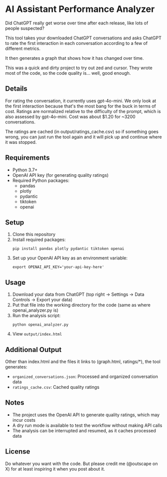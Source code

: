 # AI Assistant Performance Analyzer

Did ChatGPT really get worse over time after each release, like lots of people suspected?

This tool takes your downloaded ChatGPT conversations and asks ChatGPT to rate the first
interaction in each conversation according to a few of different metrics.

It then generates a graph that shows how it has changed over time.

This was a quick and dirty project to try out zed and cursor. They wrote most of the code, so
the code quality is... well, good enough.

## Details

For rating the conversation, it currently uses gpt-4o-mini. We only look at the first interaction because that's the most bang for the buck in terms of cost.
Ratings are normalized relative to the difficulty of the prompt, which is also assessed by gpt-4o-mini.
Cost was about $1.20 for ~3200 conversations.

The ratings are cached (in output/ratings_cache.csv) so if something goes wrong, you can just run the tool
again and it will pick up and continue where it was stopped.

## Requirements

- Python 3.7+
- OpenAI API key (for generating quality ratings)
- Required Python packages:
  - pandas
  - plotly
  - pydantic
  - tiktoken
  - openai

## Setup

1. Clone this repository
2. Install required packages:
   ```
   pip install pandas plotly pydantic tiktoken openai
   ```
3. Set up your OpenAI API key as an environment variable:
   ```
   export OPENAI_API_KEY='your-api-key-here'
   ```

## Usage

1. Download your data from ChatGPT (top right -> Settings -> Data Controls -> Export your data)
2. Put that file into the working directory for the code (same as where openai_analyzer.py is)
3. Run the analysis script:
   ```
   python openai_analyzer.py
   ```
4. View `output/index.html`

## Additional Output

Other than index.html and the files it links to (graph.html, ratings/*), the tool generates:

- `organized_conversations.json`: Processed and organized conversation data
- `ratings_cache.csv`: Cached quality ratings

## Notes

- The project uses the OpenAI API to generate quality ratings, which may incur costs
- A dry run mode is available to test the workflow without making API calls
- The analysis can be interrupted and resumed, as it caches processed data

## License

Do whatever you want with the code. But please credit me (@outscape on X) for at least inspiring it when you post about it.
